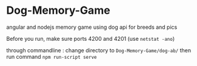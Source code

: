 # Dog-Memory-Game
angular and  nodejs memory game using dog api for breeds and pics

Before you run, make sure ports 4200 and 4201 (use `netstat -ano`)

through commandline : change directory to `Dog-Memory-Game/dog-ab/` then run command `npm run-script serve`